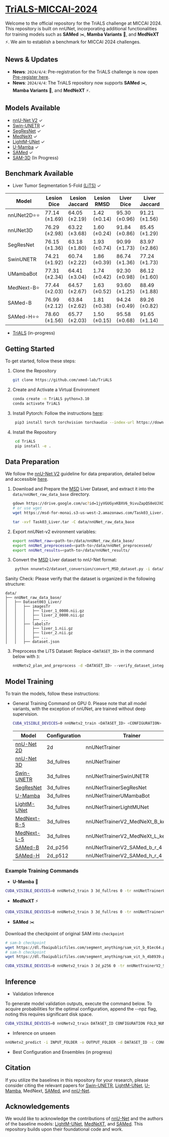 # [TriALS-MICCAI-2024](https://www.synapse.org/#!Synapse:syn53285416/wiki/)


Welcome to the official repository for the TriALS challenge
at MICCAI 2024. This repository is built on nnUNet, 
incorporating additional functionalities for training models
such as **SAMed** ✂️, **Mamba Variants** :snake:, and **MedNeXT** ⚡. 
We aim to establish a benchmark for MICCAI 2024 challenges.

## News & Updates

-  **News**: ```2024/4/4```: Pre-registration for the TriALS challenge is now open [Pre-register here](https://www.synapse.org/#!Synapse:syn53285416/wiki/).
-  **News**: ```2024/4/4```: The TriALS repository now supports **SAMed** ✂️, **Mamba Variants** :snake:, and **MedNeXT** ⚡.

## Models Available
- [nnU-Net V2](https://github.com/MIC-DKFZ/nnUNet?tab=readme-ov-file) ✓
- [Swin-UNETR](https://arxiv.org/abs/2201.01266) ✓
- [SegResNet](https://arxiv.org/pdf/1810.11654.pdf) ✓
- [MedNeXt](https://link.springer.com/chapter/10.1007/978-3-031-43901-8_39) ✓
- [LightM-UNet](https://arxiv.org/abs/2403.05246v1) ✓
- [U-Mamba](https://arxiv.org/abs/2401.04722) ✓
- [SAMed](https://arxiv.org/abs/2304.13785) ✓
- [SAM-3D](https://github.com/uni-medical/SAM-Med3D) (In Progress)

## Benchmark Available 
- Liver Tumor Segmentation 5-Fold [(LiTS)](https://www.sciencedirect.com/science/article/pii/S1361841522003085) ✓

| Model    | Lesion Dice       | Lesion Jaccard    | Lesion RMSD       | Liver Dice        | Liver Jaccard     | Liver RMSD        |
|----------|-------------------|-------------------|-------------------|-------------------|-------------------|-------------------|
| nnUNet2D⭐⭐| 77.14 (±1.69)     | 64.05 (±2.19)     | 1.42 (±0.14)      | 95.30 (±0.96)     | 91.21 (±1.56)     | 9.24 (±1.33)      |
| nnUNet3D | 76.29 (±2.98)     | 63.22 (±3.68)     | 1.60 (±0.24)      | 91.84 (±0.86)     | 85.45 (±1.29)     | 22.39 (±5.23)     |
| SegResNet | 76.15 (±1.36)     | 63.18 (±1.80)     | 1.93 (±0.74)      | 90.99 (±1.73)     | 83.97 (±2.86)     | 25.57 (±5.44)     |
| SwinUNETR | 74.21 (±1.92)     | 60.74 (±2.22)     | 1.86 (±0.39)      | 86.74 (±1.36)     | 77.24 (±1.73)     | 32.70 (±3.06)     |
| UMambaBot | 77.31 (±2.34)     | 64.41 (±3.04)     | 1.74 (±0.42)      | 92.30 (±0.98)     | 86.12 (±1.60)     | 21.58 (±5.64)     |
| MedNext-B⭐| 77.44 (±2.03)    | 64.57 (±2.67)     | 1.63 (±0.52)      | 93.60 (±1.25)     | 88.49 (±1.88)     | 17.28 (±3.45)     |
| SAMed-B  | 76.99 (±2.12)     | 63.84 (±2.62)     | 1.81 (±0.38)      | 94.24 (±0.49)     | 89.26 (±0.82)     | 20.79 (±4.70)     |
| SAMed-H⭐⭐ | 78.60 (±1.56)     | 65.77 (±2.03)     | 1.50 (±0.15)      | 95.58 (±0.68)     | 91.65 (±1.14)     | 8.67 (±2.09)      |


- [TriALS](https://www.synapse.org/#!Synapse:syn53285416/wiki/) (in-progress)

## Getting Started

To get started, follow these steps:

1. Clone the Repository
   ```bash
   git clone https://github.com/xmed-lab/TriALS
   ```
2. Create and Activate a Virtual Environment
    ```bash
    conda create -n TriALS python=3.10
    conda activate TriALS
   ```
3. Install Pytorch: Follow the instructions [here](https://pytorch.org/get-started/locally/):
   ```bash 
    pip3 install torch torchvision torchaudio --index-url https://download.pytorch.org/whl/cu118
   ```
5. Install the Repository 
   ```bash 
    cd TriALS
    pip install -e .
   ```

## Data Preparation
We follow the [nnU-Net V2](https://github.com/MIC-DKFZ/nnUNet?tab=readme-ov-file) guideline for data preparation, detailed below and accessible [here](https://github.com/MIC-DKFZ/nnUNet/blob/master/documentation/dataset_format.md).


1. Download and Prepare the [MSD](http://medicaldecathlon.com/) Liver Dataset, and extract it into the `data/nnUNet_raw_data_base` directory.
   ```bash 
   gdown https://drive.google.com/uc?id=1jyVGUGyxKBXV6_9ivuZapQS8eUJXCIpu
   # or use wget
   wget https://msd-for-monai.s3-us-west-2.amazonaws.com/Task03_Liver.tar
   ```
    ```bash 
    tar -xvf Task03_Liver.tar -C data/nnUNet_raw_data_base
   ```

2. Export nnUNet-v2 evironment variables:
   ```bash
   export nnUNet_raw=<path-to>/data/nnUNet_raw_data_base/
   export nnUNet_preprocessed=<path-to>/data/nnUNet_preprocessed/
   export nnUNet_results=<path-to>/data/nnUNet_results/
   ```

3. Convert the [MSD](http://medicaldecathlon.com/) Liver dataset to nnU-Net format:
   ```bash 
    python nnunetv2/dataset_conversion/convert_MSD_dataset.py -i data/nnUNet_raw_data_base/Task03_Liver/
   ```
Sanity Check: Please verify that the dataset is organized in the following structure:
```
data/
├── nnUNet_raw_data_base/
│   ├── Dataset003_Liver/
│   │   ├── imagesTr
│   │   │   ├── liver_1_0000.nii.gz
│   │   │   ├── liver_2_0000.nii.gz
│   │   │   ├── ...
│   │   ├── labelsTr
│   │   │   ├── liver_1.nii.gz
│   │   │   ├── liver_2.nii.gz
│   │   │   ├── ...
│   │   ├── dataset.json
```
3. Preprocess the LiTS Dataset: Replace `<DATASET_ID>` in the command below with `3`:
   ```bash
   nnUNetv2_plan_and_preprocess -d <DATASET_ID> --verify_dataset_integrity
   ```
## Model Training
To train the models, follow these instructions:
- General Training Command on GPU 0. Please note that all model variants, with the exception of nnUNet, are trained without deep supervision.
   ```bash
   CUDA_VISIBLE_DEVICES=0 nnUNetv2_train <DATASET_ID> <CONFIGURATION> <FOLD_NUM> -tr <TRAINER>
   ```
    | Model                                                                         | Configuration | Trainer                           |
    |-------------------------------------------------------------------------------|---------------|-----------------------------------|
    | [nnU-Net 2D](https://github.com/MIC-DKFZ/nnUNet)                              | 2d            | nnUNetTrainer                     |
    | [nnU-Net 3D](https://github.com/MIC-DKFZ/nnUNet)                              | 3d_fullres    | nnUNetTrainer                     |
    | [Swin-UNETR](https://arxiv.org/abs/2201.01266)                                | 3d_fullres    | nnUNetTrainerSwinUNETR            |
    | [SegResNet](https://arxiv.org/pdf/1810.11654.pdf)                             | 3d_fullres    | nnUNetTrainerSegResNet            |
    | [U-Mamba](https://arxiv.org/abs/2401.04722)                                   | 3d_fullres    | nnUNetTrainerUMambaBot            |
    | [LightM-UNet](https://arxiv.org/abs/2403.05246v1)                             | 3d_fullres    | nnUNetTrainerLightMUNet           |
    | [MedNext-B-5](https://link.springer.com/chapter/10.1007/978-3-031-43901-8_39) | 3d_fullres    | nnUNetTrainerV2_MedNeXt_B_kernel5 |
    | [MedNext-L-5](https://link.springer.com/chapter/10.1007/978-3-031-43901-8_39) | 3d_fullres    | nnUNetTrainerV2_MedNeXt_L_kernel5 |
    | [SAMed-B](https://arxiv.org/abs/2304.13785)                                   | 2d_p256       | nnUNetTrainerV2_SAMed_b_r_4       |
    | [SAMed-H](https://arxiv.org/abs/2304.13785)                                   | 2d_p512       | nnUNetTrainerV2_SAMed_h_r_4       |


### Example Training Commands

- **U-Mamba** :snake:


```bash
CUDA_VISIBLE_DEVICES=0 nnUNetv2_train 3 3d_fullres 0 -tr nnUNetTrainerUMambaBot
   ```

- **MedNeXT** ⚡
  
```bash
CUDA_VISIBLE_DEVICES=0 nnUNetv2_train 3 3d_fullres 0 -tr nnUNetTrainerV2_MedNeXt_B_kernel5
   ```

- **SAMed** ✂️

Download the checkpoint of original SAM into `checkpoint`
```bash
# sam-b checkpoint
wget https://dl.fbaipublicfiles.com/segment_anything/sam_vit_b_01ec64.pth -O checkpoint/sam_vit_b_01ec64.pth
# sam-h checkpoint
wget https://dl.fbaipublicfiles.com/segment_anything/sam_vit_h_4b8939.pth -O checkpoint/sam_vit_h_4b8939.pth
 ```

```bash
CUDA_VISIBLE_DEVICES=0 nnUNetv2_train 3 2d_p256 0 -tr nnUNetTrainerV2_SAMed_b_r_4
   ```

## Inference 
- Validation Inference

To generate model validation outputs, execute the command below. To acquire probabilities for the optimal configuration, append the --npz flag, noting this requires significant disk space.

```bash
CUDA_VISIBLE_DEVICES=0 nnUNetv2_train DATASET_ID CONFIGURATION FOLD_NUM -tr TRAINER --val --npz
```


- Inference on unseen
```bash
nnUNetv2_predict -i INPUT_FOLDER -o OUTPUT_FOLDER -d DATASET_ID -c CONFIGURATION -tr TRAINER_NAME
```
 
- Best Configuration and Ensembles (in progress)



## Citation
If you utilize the baselines in this repository for your research, please consider citing the relevant papers for [Swin-UNETR](https://arxiv.org/abs/2201.01266), [LightM-UNet](https://arxiv.org/abs/2403.05246v1), [U-Mamba](https://arxiv.org/abs/2401.04722), MedNext, [SAMed](https://arxiv.org/abs/2304.13785), and [nnU-Net](https://www.nature.com/articles/s41592-020-01008-z).



## Acknowledgements

We would like to acknowledge the contributions of [nnU-Net](https://github.com/MIC-DKFZ/nnUNet) and the authors of the baseline models: [LightM-UNet](https://github.com/mrblankness/lightm-unet), [MedNeXT](https://github.com/MIC-DKFZ/MedNeXt), and [SAMed](https://github.com/hitachinsk/SAMed). This repository builds upon their foundational code and work.

